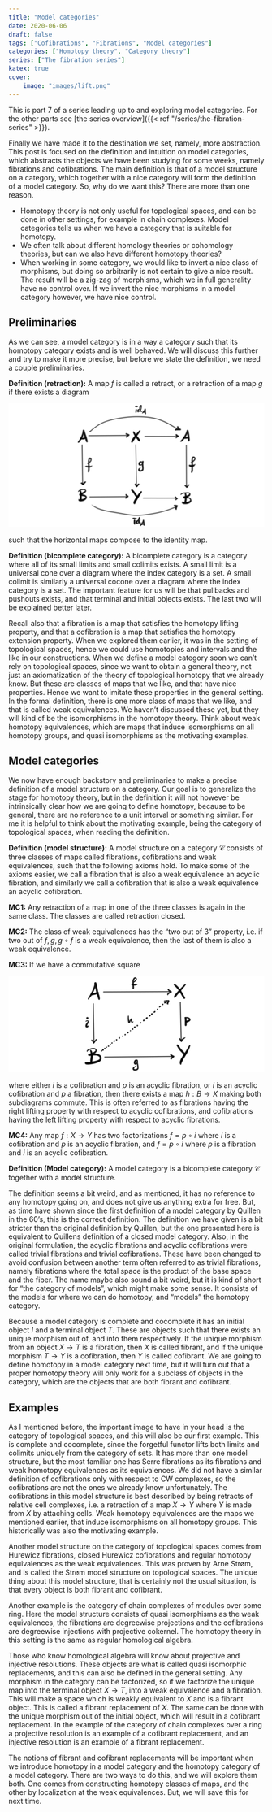 ```yaml
---
title: "Model categories"
date: 2020-06-06
draft: false
tags: ["Cofibrations", "Fibrations", "Model categories"]
categories: ["Homotopy theory", "Category theory"]
series: ["The fibration series"]
katex: true
cover:
    image: "images/lift.png"
---
```


This is part 7 of a series leading up to and exploring model categories. For the other parts see [the series overview]({{< ref "/series/the-fibration-series" >}}).

Finally we have made it to the destination we set, namely, more abstraction. This post is focused on the definition and intuition on model categories, which abstracts the objects we have been studying for some weeks, namely fibrations and cofibrations. The main definition is that of a model structure on a category, which together with a nice category will form the definition of a model category. So, why do we want this? There are more than one reason.

- Homotopy theory is not only useful for topological spaces, and can be done in other settings, for example in chain complexes. Model categories tells us when we have a category that is suitable for homotopy.
- We often talk about different homology theories or cohomology theories, but can we also have different homotopy theories?
- When working in some category, we would like to invert a nice class of morphisms, but doing so arbitrarily is not certain to give a nice result. The result will be a zig-zag of morphisms, which we in full generality have no control over. If we invert the nice morphisms in a model category however, we have nice control.

## Preliminaries

As we can see, a model category is in a way a category such that its homotopy category exists and is well behaved. We will discuss this further and try to make it more precise, but before we state the definition, we need a couple preliminaries.

**Definition (retraction):** A map $f$ is called a retract, or a retraction of a map $g$ if there exists a diagram

![Error loading image](images/retraction.png)

such that the horizontal maps compose to the identity map.

**Definition (bicomplete category):** A bicomplete category is a category where all of its small limits and small colimits exists. A small limit is a universal cone over a diagram where the index category is a set. A small colimit is similarly a universal cocone over a diagram where the index category is a set. The important feature for us will be that pullbacks and pushouts exists, and that terminal and initial objects exists. The last two will be explained better later.

Recall also that a fibration is a map that satisfies the homotopy lifting property, and that a cofibration is a map that satisfies the homotopy extension property. When we explored them earlier, it was in the setting of topological spaces, hence we could use homotopies and intervals and the like in our constructions. When we define a model category soon we can’t rely on topological spaces, since we want to obtain a general theory, not just an axiomatization of the theory of topological homotopy that we already know. But these are classes of maps that we like, and that have nice properties. Hence we want to imitate these properties in the general setting. In the formal definition, there is one more class of maps that we like, and that is called weak equivalences. We haven’t discussed these yet, but they will kind of be the isomorphisms in the homotopy theory. Think about weak homotopy equivalences, which are maps that induce isomorphisms on all homotopy groups, and quasi isomorphisms as the motivating examples.

## Model categories

We now have enough backstory and preliminaries to make a precise definition of a model structure on a category. Our goal is to generalize the stage for homotopy theory, but in the definition it will not however be intrinsically clear how we are going to define homotopy, because to be general, there are no reference to a unit interval or something similar. For me it is helpful to think about the motivating example, being the category of topological spaces, when reading the definition.

**Definition (model structure):** A model structure on a category $\mathscr{C}$ consists of three classes of maps called fibrations, cofibrations and weak equivalences, such that the following axioms hold. To make some of the axioms easier, we call a fibration that is also a weak equivalence an acyclic fibration, and similarly we call a cofibration that is also a weak equivalence an acyclic cofibration.

**MC1:** Any retraction of a map in one of the three classes is again in the same class. The classes are called retraction closed.

**MC2:** The class of weak equivalences has the “two out of 3” property, i.e. if two out of $f, g, g\circ f$ is a weak equivalence, then the last of them is also a weak equivalence.

**MC3:** If we have a commutative square

![Error loading image](images/lift.png)

where either $i$ is a cofibration and $p$ is an acyclic fibration, or $i$ is an acyclic cofibration and $p$ a fibration, then there exists a map $h: B \rightarrow X$ making both subdiagrams commute. This is often referred to as fibrations having the right lifting property with respect to acyclic cofibrations, and cofibrations having the left lifting property with respect to acyclic fibrations.

**MC4:** Any map $f:X\rightarrow Y$ has two factorizations $f=p\circ i$ where $i$ is a cofibration and $p$ is an acyclic fibration, and $f=p\circ i$ where $p$ is a fibration and $i$ is an acyclic cofibration.

**Definition (Model category):** A model category is a bicomplete category $\mathscr{C}$ together with a model structure.

The definition seems a bit weird, and as mentioned, it has no reference to any homotopy going on, and does not give us anything extra for free. But, as time have shown since the first definition of a model category by Quillen in the 60’s, this is the correct definition. The definition we have given is a bit stricter than the original definition by Quillen, but the one presented here is equivalent to Quillens definition of a closed model category. Also, in the original formulation, the acyclic fibrations and acyclic cofibrations were called trivial fibrations and trivial cofibrations. These have been changed to avoid confusion between another term often referred to as trivial fibrations, namely fibrations where the total space is the product of the base space and the fiber. The name maybe also sound a bit weird, but it is kind of short for “the category of models”, which might make some sense. It consists of the models for where we can do homotopy, and “models” the homotopy category.

Because a model category is complete and cocomplete it has an initial object $I$ and a terminal object $T$. These are objects such that there exists an unique morphism out of, and into them respectively. If the unique morphism from an object $X\rightarrow T$ is a fibration, then $X$ is called fibrant, and if the unique morphism $T\rightarrow Y$ is a cofibration, then $Y$ is called cofibrant. We are going to define homotopy in a model category next time, but it will turn out that a proper homotopy theory will only work for a subclass of objects in the category, which are the objects that are both fibrant and cofibrant.

## Examples

As I mentioned before, the important image to have in your head is the category of topological spaces, and this will also be our first example. This is complete and cocomplete, since the forgetful functor lifts both limits and colimits uniquely from the category of sets. It has more than one model structure, but the most familiar one has Serre fibrations as its fibrations and weak homotopy equivalences as its equivalences. We did not have a similar definition of cofibrations only with respect to CW complexes, so the cofibrations are not the ones we already know unfortunately. The cofibrations in this model structure is best described by being retracts of relative cell complexes, i.e. a retraction of a map $X\rightarrow Y$ where $Y$ is made from $X$ by attaching cells. Weak homotopy equivalences are the maps we mentioned earlier, that induce isomorphisms on all homotopy groups. This historically was also the motivating example.

Another model structure on the category of topological spaces comes from Hurewicz fibrations, closed Hurewicz cofibrations and regular homotopy equivalences as the weak equivalences. This was proven by Arne Strøm, and is called the Strøm model structure on topological spaces. The unique thing about this model structure, that is certainly not the usual situation, is that every object is both fibrant and cofibrant.

Another example is the category of chain complexes of modules over some ring. Here the model structure consists of quasi isomorphisms as the weak equivalences, the fibrations are degreewise projections and the cofibrations are degreewise injections with projective cokernel. The homotopy theory in this setting is the same as regular homological algebra.

Those who know homological algebra will know about projective and injective resolutions. These objects are what is called quasi isomorphic replacements, and this can also be defined in the general setting. Any morphism in the category can be factorized, so if we factorize the unique map into the terminal object $X\rightarrow T$, into a weak equivalence and a fibration. This will make a space which is weakly equivalent to $X$ and is a fibrant object. This is called a fibrant replacement of $X$. The same can be done with the unique morphism out of the initial object, which will result in a cofibrant replacement. In the example of the category of chain complexes over a ring a projective resolution is an example of a cofibrant replacement, and an injective resolution is an example of a fibrant replacement.

The notions of fibrant and cofibrant replacements will be important when we introduce homotopy in a model category and the homotopy category of a model category. There are two ways to do this, and we will explore them both. One comes from constructing homotopy classes of maps, and the other by localization at the weak equivalences. But, we will save this for next time.
